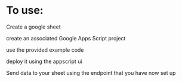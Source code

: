 # To use:
  Create a google sheet
  
  create an associated Google Apps Script project
  
  use the provided example code
  
  deploy it using the appscript ui
  
  Send data to your sheet using the endpoint that you have now set up

